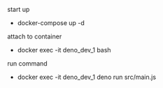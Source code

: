 start up
- docker-compose up -d

attach to container
- docker exec -it deno_dev_1 bash

run command
- docker exec -it deno_dev_1 deno run src/main.js
